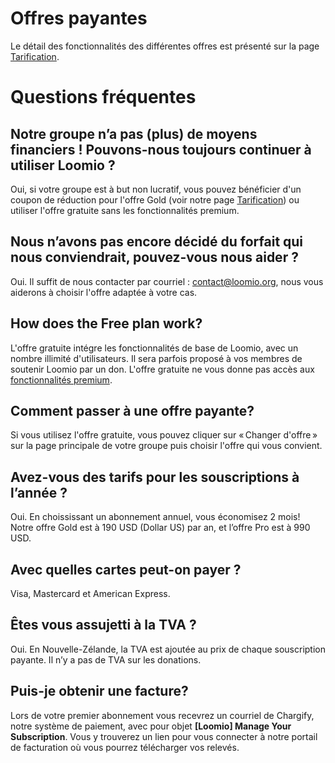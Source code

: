 # Offres payantes
Le détail des fonctionnalités des différentes offres est présenté sur la page [Tarification](https://www.loomio.org/pricing).

# Questions fréquentes

## Notre groupe n‎‎’a pas (plus) de moyens financiers&nbsp;! Pouvons-nous toujours continuer à utiliser Loomio&nbsp;?

Oui, si votre groupe est à but non lucratif, vous pouvez bénéficier d'un coupon de réduction pour l'offre Gold (voir notre page [Tarification](https://www.loomio.org/pricing)) ou utiliser l'offre gratuite sans les fonctionnalités premium.

## Nous n‎‎’avons pas encore décidé du forfait qui nous conviendrait, pouvez-vous nous aider&nbsp;?

Oui. Il suffit de nous contacter par courriel&nbsp;:  [contact@loomio.org](mailto:contact@loomio.org "opens in new tab"), nous vous aiderons à choisir l'offre adaptée à votre cas.

## How does the Free plan work?

L'offre gratuite intégre les fonctionnalités de base de Loomio, avec un nombre illimité d'utilisateurs. Il sera parfois proposé à vos membres de soutenir Loomio par un don. L'offre gratuite ne vous donne pas accès aux [fonctionnalités premium](https://help.loomio.org/fr/premium_features.html).

## Comment passer à une offre payante?

Si vous utilisez l'offre gratuite, vous pouvez cliquer sur « Changer d'offre » sur la page principale de votre groupe puis choisir l'offre qui vous convient.

## Avez-vous des tarifs pour les souscriptions à l‎‎’année&nbsp;?

Oui. En choississant un abonnement annuel, vous économisez 2 mois! Notre offre Gold est à 190 USD (Dollar US) par an, et l‎‎’offre Pro  est à 990 USD.

## Avec quelles cartes peut-on payer&nbsp;?

Visa, Mastercard et American Express.

## Êtes vous assujetti à la TVA&nbsp;?

Oui. En Nouvelle-Zélande, la TVA est ajoutée au prix de chaque souscription payante. Il n‎‎’y a pas de TVA sur les donations.

## Puis-je obtenir une facture?

Lors de votre premier abonnement vous recevrez un courriel de Chargify, notre système de paiement, avec pour objet **[Loomio] Manage Your Subscription**. Vous y trouverez un lien pour vous connecter à notre portail de facturation où vous pourrez télécharger vos relevés.
